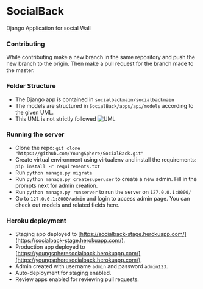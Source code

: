 # SocialBack
Django Application for social Wall

### Contributing
While contributing make a new branch in the same repository and push the new branch to the origin. Then make a pull request for the branch made to the master.

### Folder Structure
- The Django app is contained in `socialbackmain/socialbackmain`
- The models are structured in `SocialBack/apps/api/models` according to the given UML.
- This UML is not strictly followed
![UML](UML.png)

### Running the server
- Clone the repo: `git clone "https://github.com/YoungSphere/SocialBack.git"`
- Create virtual environment using virtualenv and install the requirements: `pip install -r requirements.txt`
- Run `python manage.py migrate`
- Run `python manage.py createsuperuser` to create a new admin. Fill in the prompts next for admin creation.
- Run `python manage.py runserver` to run the server on `127.0.0.1:8000/`
- Go to `127.0.0.1:8000/admin` and login to access admin page. You can check out models and related fields here.

### Heroku deployment
- Staging app deployed to [https://socialback-stage.herokuapp.com/](https://socialback-stage.herokuapp.com/).
- Production app deployed to [https://youngspheresocialback.herokuapp.com/](https://youngspheresocialback.herokuapp.com/).
- Admin created with username `admin` and password `admin123`.
- Auto-deployment for staging enabled.
- Review apps enabled for reviewing pull requests.
